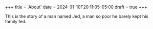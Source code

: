 +++
title = 'About'
date = 2024-01-10T20:11:05-05:00
draft = true
+++

This is the story of a man named Jed, a man so poor he barely kept his family fed.
